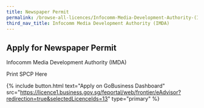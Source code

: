 ```yaml
---
title: Newspaper Permit
permalink: /browse-all-licences/Infocomm-Media-Development-Authority-(IMDA)/Newspaper-Permit
third_nav_title: Infocomm Media Development Authority (IMDA)
---
```


## Apply for Newspaper Permit

Infocomm Media Development Authority (IMDA)

Print SPCP Here

{% include button.html text="Apply on GoBusiness Dashboard" src="https://licence1.business.gov.sg/feportal/web/frontier/eAdvisor?redirection=true&selectedLicenceIds=13" type="primary" %}
